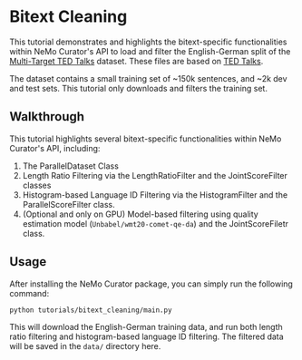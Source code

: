 # Bitext Cleaning

This tutorial demonstrates and highlights the bitext-specific functionalities within NeMo Curator's API to load and filter the English-German split of the [Multi-Target TED Talks](https://www.cs.jhu.edu/~kevinduh/a/multitarget-tedtalks/) dataset. These files are based on [TED Talks](https://www.ted.com/).

The dataset contains a small training set of ~150k sentences, and ~2k dev and test sets. This tutorial only downloads and filters the training set. 

## Walkthrough

This tutorial highlights several bitext-specific functionalities within NeMo Curator's API, including:
1. The ParallelDataset Class
2. Length Ratio Filtering via the LengthRatioFilter and the JointScoreFilter classes
3. Histogram-based Language ID Filtering via the HistogramFilter and the ParallelScoreFilter class. 
4. (Optional and only on GPU) Model-based filtering using quality estimation model (`Unbabel/wmt20-comet-qe-da`) and the JointScoreFiletr class.

## Usage

After installing the NeMo Curator package, you can simply run the following command:
```
python tutorials/bitext_cleaning/main.py
```
This will download the English-German training data, and run both length ratio filtering and histogram-based language ID filtering. The filtered data will be saved in the `data/` directory here.
